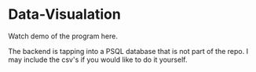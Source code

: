 # Data-Visualation



Watch demo of the program here.

The backend is tapping into a PSQL database that is not part of the repo. I may include the csv's if you would like to do it yourself. 
